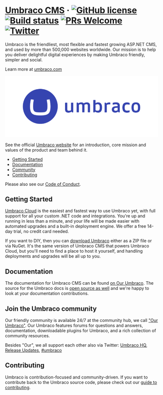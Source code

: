 # [Umbraco CMS](https://umbraco.com) &middot; [![GitHub license](https://img.shields.io/badge/license-MIT-blue.svg)](../LICENSE.md) [![Build status](https://umbraco.visualstudio.com/Umbraco%20Cms/_apis/build/status/Cms%208%20Continuous?branchName=v8/contrib)](https://umbraco.visualstudio.com/Umbraco%20Cms/_build?definitionId=75) [![PRs Welcome](https://img.shields.io/badge/PRs-welcome-brightgreen.svg)](CONTRIBUTING.md) [![Twitter](https://img.shields.io/twitter/follow/umbraco.svg?style=social&label=Follow)](https://twitter.com/intent/follow?screen_name=umbraco)

Umbraco is the friendliest, most flexible and fastest growing ASP.NET CMS, and used by more than 500,000 websites worldwide. Our mission is to help you deliver delightful digital experiences by making Umbraco friendly, simpler and social.

Learn more at [umbraco.com](https://umbraco.com)

<p align="center">
  <img src="img/logo.png" alt="Umbraco Logo" />
</p>

See the official [Umbraco website](https://umbraco.com) for an introduction, core mission and values of the product and team behind it.

- [Getting Started](#getting-started)
- [Documentation](#documentation)
- [Community](#join-the-umbraco-community)
- [Contributing](#contributing)

Please also see our [Code of Conduct](CODE_OF_CONDUCT.md).

## Getting Started

[Umbraco Cloud](https://umbraco.com/cloud) is the easiest and fastest way to use Umbraco yet, with full support for all your custom .NET code and integrations. You're up and running in less than a minute, and your life will be made easier with automated upgrades and a built-in deployment engine. We offer a free 14-day trial, no credit card needed.

If you want to DIY, then you can [download Umbraco]((https://our.umbraco.com/download)) either as a ZIP file or via NuGet. It's the same version of Umbraco CMS that powers Umbraco Cloud, but you'll need to find a place to host it yourself, and handling deployments and upgrades will be all up to you.

## Documentation

The documentation for Umbraco CMS can be found [on Our Umbraco](https://our.umbraco.com/documentation/). The source for the Umbraco docs is [open source as well](https://github.com/umbraco/UmbracoDocs) and we're happy to look at your documentation contributions.

## Join the Umbraco community

Our friendly community is available 24/7 at the community hub, we call ["Our Umbraco"](https://our.umbraco.com/). Our Umbraco features forums for questions and answers, documentation, downloadable plugins for Umbraco, and a rich collection of community resources.

Besides "Our", we all support each other also via Twitter: [Umbraco HQ](https://twitter.com/umbraco), [Release Updates](https://twitter.com/umbracoproject), [#umbraco](https://twitter.com/hashtag/umbraco)


## Contributing

Umbraco is contribution-focused and community-driven. If you want to contribute back to the Umbraco source code, please check out our [guide to contributing](CONTRIBUTING.md).

